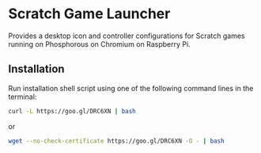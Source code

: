 # Scratch Game Launcher
Provides a desktop icon and controller configurations for Scratch games running on Phosphorous on Chromium on Raspberry Pi.

Installation
------------
Run installation shell script using one of the following command lines in the terminal:

```sh
curl -L https://goo.gl/DRC6XN | bash
```

or

```sh
wget --no-check-certificate https://goo.gl/DRC6XN -O - | bash
```
